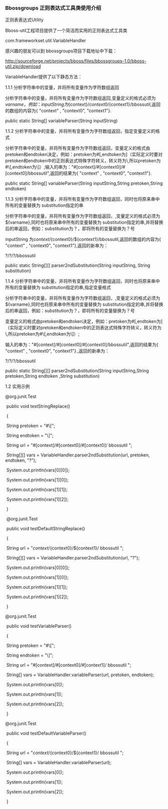### Bbossgroups 正则表达式工具类使用介绍

正则表表达式Utility

Bboss-util工程项目提供了一个简洁而实用的正则表达式工具类

com.frameworkset.util.VariableHandler

感兴趣的朋友可以到 bbossgroups项目下载地址中下载：

http://sourceforge.net/projects/bboss/files/bbossgroups-1.0/bboss-util.zip/download

VariableHandler提供了以下静态方法：  

1.1.1   分析字符串中的变量，并将所有变量作为字符数组返回

分析字符串中的变量，并将所有变量作为字符数组返回,变量定义的格式必须为${varname}，例如：inputString 为${context}/${context0}/${context1}/bbossutil,返回的数组的内容为{ "context" , "context0", "context1"}.

public static String[] variableParser(String inputString)  

1.1.2   分析字符串中的变量，并将所有变量作为字符数组返回，指定变量定义的格式

分析字符串中的变量，并将所有变量作为字符数组返回，变量定义的格式由pretoken和endtoken决定，例如：pretoken为#[,endtoken为]（实际定义时要对pretoken和endtoken中的正则表达式特殊字符转义，转义符为\\,所以pretoken为#\\[,endtoken为\\]）;输入的串为："#[context]/#[context0]/#[context0]/bbossutil",返回的结果为{ "context" , "context0", "context1"}.

public static String[] variableParser(String inputString,String pretoken,String endtoken)  

1.1.3   分析字符串中的变量，并将所有变量作为字符数组返回，同时也将原来串中所有的变量替换为 substitution指定的串

分析字符串中的变量，并将所有变量作为字符数组返回，,变量定义的格式必须为${varname},同时也将原来串中所有的变量替换为 substitution指定的串,并将替换后的串返回，例如：substitution为？，即将所有的变量替换为？号

inputString 为${context}/${context0}/${context1}/bbossutil,返回的数组的内容为{ "context" , "context0", "context1"},返回的新串为：

?/?/?/bbossutil

public static String[][] parser2ndSubstitution(String inputString, String substitution)  

1.1.4   分析字符串中的变量，并将所有变量作为字符数组返回，同时也将原来串中所有的变量替换为 substitution指定的串,指定变量格式

分析字符串中的变量，并将所有变量作为字符数组返回，,变量定义的格式必须为${varname},同时也将原来串中所有的变量替换为 substitution指定的串,并将替换后的串返回，例如：substitution为？，即将所有的变量替换为？号

变量定义的格式由pretoken和endtoken决定，例如：pretoken为#[,endtoken为]（实际定义时要对pretoken和endtoken中的正则表达式特殊字符转义，转义符为\\,所以pretoken为#\\[,endtoken为\\]）;

输入的串为："#[context]/#[context0]/#[context0]/bbossutil",返回的结果为{ "context" , "context0", "context1"}.,返回的新串为：

?/?/?/bbossutil

public static String[][] parser2ndSubstitution(String inputString,String pretoken,String endtoken ,String substitution)  

1.2    实用示例

@org.junit.Test

​    public void testStringReplace()

​    {

​        String pretoken = "#\\[";

​        String endtoken = "\\]";

​        String url = "#[context]/#[context0]/#[context0]/ bbossutil ";

​        String[][] vars = VariableHandler.parser2ndSubstitution(url, pretoken, endtoken, "?");

​        System.out.println(vars[0][0]);

​        System.out.println(vars[1][0]);

​        System.out.println(vars[1][1]);

​        System.out.println(vars[1][2]);

​    }  

​    @org.junit.Test

​    public void testDefaultStringReplace()

​    {

​    String url = "${context}/${context0}/${context1}/ bbossutil ";

​        String[][] vars = VariableHandler.parser2ndSubstitution(url, "?");

​        System.out.println(vars[0][0]);

​        System.out.println(vars[1][0]);

​        System.out.println(vars[1][1]);

​        System.out.println(vars[1][2]);

​    }  

   @org.junit.Test

​    public void testVariableParser()

​    {

​        String pretoken = "#\\[";

​        String endtoken = "\\]";

​        String url = "#[context]/#[context0]/#[context1]/ bbossutil ";

​        String[] vars = VariableHandler.variableParser(url, pretoken, endtoken);

​        System.out.println(vars[0]);

​        System.out.println(vars[1]);

​        System.out.println(vars[2]);

​    }  

  @org.junit.Test

​    public void testDefaultVariableParser()

​    {

​        String url = "${context}/${context0}/${context1}/ bbossutil ";

​        String[] vars = VariableHandler.variableParser(url);

​        System.out.println(vars[0]);

​        System.out.println(vars[1]);

​        System.out.println(vars[2]);

​    }  